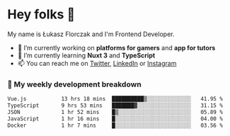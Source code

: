 # Hey folks 👋

My name is Łukasz Florczak and I'm Frontend Developer. 

- 🔭 I’m currently working on **platforms for gamers** and **app for tutors**
- 🌱 I’m currently learning **Nuxt 3** and **TypeScript**
- 📫 You can reach me on [Twitter](https://twitter.com/lukaszflorczak), [LinkedIn](https://pl.linkedin.com/in/lukasz-florczak) or [Instagram](https://instagram.com/lukaszflorczak)


### 🧮 My weekly development breakdown

<!--START_SECTION:waka-->

```txt
Vue.js           13 hrs 18 mins  ██████████▒░░░░░░░░░░░░░░   41.95 %
TypeScript       9 hrs 53 mins   ███████▓░░░░░░░░░░░░░░░░░   31.15 %
JSON             1 hr 52 mins    █▒░░░░░░░░░░░░░░░░░░░░░░░   05.89 %
JavaScript       1 hr 16 mins    █░░░░░░░░░░░░░░░░░░░░░░░░   04.00 %
Docker           1 hr 7 mins     █░░░░░░░░░░░░░░░░░░░░░░░░   03.56 %
```

<!--END_SECTION:waka-->

<!--
**lukaszflorczak/lukaszflorczak** is a ✨ _special_ ✨ repository because its `README.md` (this file) appears on your GitHub profile.

Here are some ideas to get you started:

- 🔭 I’m currently working on ...
- 🌱 I’m currently learning ...
- 👯 I’m looking to collaborate on ...
- 🤔 I’m looking for help with ...
- 💬 Ask me about ...
- 📫 How to reach me: ...
- 😄 Pronouns: ...
- ⚡ Fun fact: ...
-->
